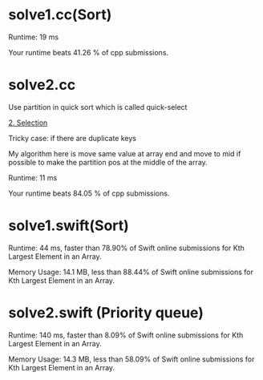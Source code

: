 # solve1.cc(Sort)

Runtime: 19 ms

Your runtime beats 41.26 % of cpp submissions.

# solve2.cc

Use partition in quick sort which is called quick-select

[2. Selection](https://www.youtube.com/watch?v=CgVYfSyct_M&list=PLRdD1c6QbAqJn0606RlOR6T3yUqFWKwmX&index=31)

Tricky case: if there are duplicate keys

My algorithm here is move same value at array end and move to mid if possible to make the partition pos at the middle of the array.

Runtime: 11 ms

Your runtime beats 84.05 % of cpp submissions.

# solve1.swift(Sort)

Runtime: 44 ms, faster than 78.90% of Swift online submissions for Kth Largest Element in an Array.

Memory Usage: 14.1 MB, less than 88.44% of Swift online submissions for Kth Largest Element in an Array.


# solve2.swift (Priority queue)

Runtime: 140 ms, faster than 8.09% of Swift online submissions for Kth Largest Element in an Array.

Memory Usage: 14.3 MB, less than 58.09% of Swift online submissions for Kth Largest Element in an Array.
